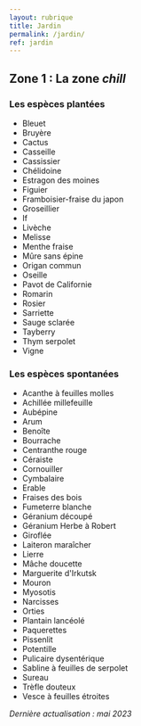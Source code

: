 ```yaml
---
layout: rubrique
title: Jardin
permalink: /jardin/
ref: jardin
---
```

## Zone 1 : La zone *chill*

### Les espèces plantées

- Bleuet
- Bruyère
- Cactus
- Casseille
- Cassissier
- Chélidoine
- Estragon des moines
- Figuier
- Framboisier-fraise du japon
- Groseillier
- If
- Livèche
- Melisse
- Menthe fraise
- Mûre sans épine
- Origan commun
- Oseille
- Pavot de Californie
- Romarin
- Rosier
- Sarriette
- Sauge sclarée
- Tayberry
- Thym serpolet
- Vigne

### Les espèces spontanées

- Acanthe à feuilles molles
- Achillée millefeuille
- Aubépine
- Arum
- Benoîte
- Bourrache
- Centranthe rouge
- Céraiste
- Cornouiller
- Cymbalaire
- Erable
- Fraises des bois
- Fumeterre blanche
- Géranium découpé
- Géranium Herbe à Robert
- Giroflée
- Laiteron maraîcher
- Lierre
- Mâche doucette
- Marguerite d'Irkutsk
- Mouron
- Myosotis
- Narcisses
- Orties
- Plantain lancéolé
- Paquerettes
- Pissenlit
- Potentille
- Pulicaire dysentérique
- Sabline à feuilles de serpolet
- Sureau
- Trèfle douteux
- Vesce à feuilles étroites

*Dernière actualisation : mai 2023*